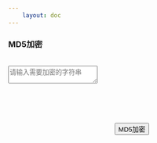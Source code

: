 ```yaml
---
    layout: doc
---
```


### MD5加密
<br>
<div class="input-wrapper">
    <textarea class="GLTextarea" v-model="input" placeholder="请输入需要加密的字符串"></textarea>
</div>
<br>
<div class="buttons">
    <button class="GLButton" @click="encrypt">MD5加密</button>
</div>
<br>
<OutputArea :output="output"></OutputArea>

<script setup lang="ts">
    import { ref } from 'vue';
    import OutputArea from '../../../components/OutputArea.vue';
    import md5 from "crypto-js/md5";

    const input = ref('');
    const output = ref('');

    const copyShow = ref( false );

    const encrypt = (): void => {
        output.value = md5( input.value ).toString().toUpperCase();
    }

</script>

<style scoped>
    .input-wrapper {
        height: 100px;
    }
    .buttons {
        display: flex;
        justify-content: center;
    }
    .buttons button {
        margin: 0 20px;
    }
</style>